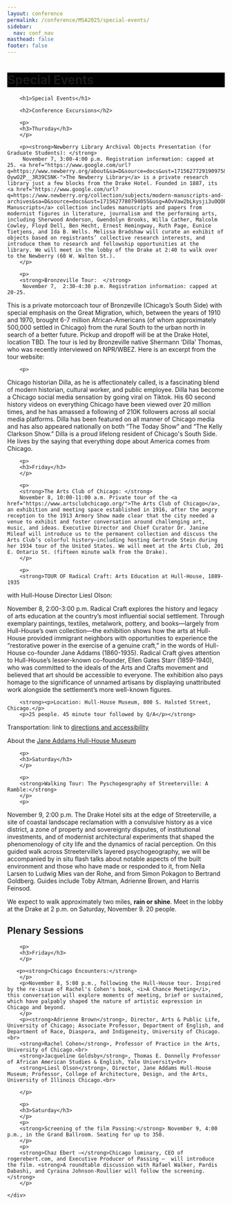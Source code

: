 ```yaml
---
layout: conference
permalink: /conference/MSA2025/special-events/
sidebar:
  nav: conf_nav
masthead: false
footer: false
---
```


<div class="page__hero--overlay"
style="background-color: #000; background-image: linear-gradient(rgba(0, 0, 0, 0.5), rgba(0, 0, 0, 0.5)), url(assets/krasner_celebration.jpeg);">
	<div class="wrapper">
	  <h1 id="page-title" class="page__title" itemprop="headline">       
		  Special Events       
	  </h1> 
	</div>
</div>

<body>
    <div class="post">
        
        <h1>Special Events</h1>
		
		<h2>Conference Excursions</h2>
        
        <p>
		<h3>Thursday</h3>
		</p>
		
		<p><strong>Newberry Library Archival Objects Presentation (for Graduate Students): </strong>
		 November 7, 3:00-4:00 p.m. Registration information: capped at 25. <a href="https://www.google.com/url?q=https://www.newberry.org/about&sa=D&source=docs&ust=1715627729190975&usg=AOvVaw1bn3-OywO2P__3R39CSNK-">The Newberry Library</a> is a private research library just a few blocks from the Drake Hotel. Founded in 1887, its <a href="https://www.google.com/url?q=https://www.newberry.org/collection/subjects/modern-manuscripts-and-archives&sa=D&source=docs&ust=1715627780794055&usg=AOvVaw2bLkysji3uOQOPXS_fi2DZ">Modern Manuscripts</a> collection includes manuscripts and papers from modernist figures in literature, journalism and the performing arts, including Sherwood Anderson, Gwendolyn Brooks, Willa Cather, Malcolm Cowley, Floyd Dell, Ben Hecht, Ernest Hemingway, Ruth Page, Eunice Tietjens, and Ida B. Wells. Melissa Bradshaw will curate an exhibit of objects based on registrants’ collective research interests, and introduce them to research and fellowship opportunities at the library. We will meet in the lobby of the Drake at 2:40 to walk over to the Newberry (60 W. Walton St.).
		</p>
		
        <p>
		<strong>Bronzeville Tour:  </strong>
		 November 7,  2:30-4:30 p.m. Registration information: capped at 20-25.
This is a private motorcoach tour of Bronzeville (Chicago’s South Side) with special emphasis on the Great Migration, which, between the years of 1910 and 1970, brought 6-7 million African-Americans (of whom approximately 500,000 settled in Chicago) from the rural South to the urban north in search of a better future. Pickup and dropoff will be at the Drake Hotel, location TBD. The tour is led by Bronzeville native Shermann ‘Dilla’ Thomas, who was recently interviewed on NPR/WBEZ. Here is an excerpt from the tour website: 
		</p>
		
		<p>
Chicago historian Dilla, as he is affectionately called, is a fascinating blend of modern historian, cultural worker, and public employee. Dilla has become a Chicago social media sensation by going viral on Tiktok. His 60 second history videos on everything Chicago have been viewed over 20 million times, and he has amassed a following of 210K followers across all social media platforms. Dilla has been featured on all manner of Chicago media and has also appeared nationally on both “The Today Show” and “The Kelly Clarkson Show.” Dilla is a proud lifelong resident of Chicago's South Side. He lives by the saying that everything dope about America comes from Chicago.
		</p>
      
        <p>
		<h3>Friday</h3>
		</p>

		<p>
		<strong>The Arts Club of Chicago: </strong>
		November 8, 10:00-11:00 a.m. Private tour of the <a href="https://www.artsclubchicago.org/">The Arts Club of Chicago</a>, an exhibition and meeting space established in 1916, after the angry reception to the 1913 Armory Show made clear that the city needed a venue to exhibit and foster conversation around challenging art, music, and ideas. Executive Director and Chief Curator Dr. Janine Mileaf will introduce us to the permanent collection and discuss the Arts Club’s colorful history–including hosting Gertrude Stein during her 1934 tour of the United States. We will meet at the Arts Club, 201 E. Ontario St. (fifteen minute walk from the Drake).
		</p>
		
		<p>
		<strong>TOUR OF Radical Craft: Arts Education at Hull-House, 1889-1935
 with Hull-House Director Liesl Olson:</strong>
		</p>
		<p>
		November 8, 2:00-3:00 p.m. Radical Craft explores the history and legacy of arts education at the country’s most influential social settlement. Through exemplary paintings, textiles, metalwork, pottery, and books—largely from Hull-House’s own collection—the exhibition shows how the arts at Hull-House provided immigrant neighbors with opportunities to experience the “restorative power in the exercise of a genuine craft,” in the words of Hull-House co-founder Jane Addams (1860-1935). Radical Craft gives attention to Hull-House’s lesser-known co-founder, Ellen Gates Starr (1859-1940), who was committed to the ideals of the Arts and Crafts movement and believed that art should be accessible to everyone. The exhibition also pays homage to the significance of unnamed artisans by displaying unattributed work alongside the settlement’s more well-known figures.
		</p>
		
		<strong><p>Location: Hull-House Museum, 800 S. Halsted Street, Chicago.</p>
		<p>25 people. 45 minute tour followed by Q/A</p></strong>
Transportation: link to <a href="https://www.hullhousemuseum.org/directions-parking-accessibility">directions and accessibility</a>
		</p>
		<p>
		About the <a href="https://www.hullhousemuseum.org/">Jane Addams Hull-House Museum</a>
		</p>	
		
		<p>
		<h3>Saturday</h3>
		</p>
		
        <p>
		<strong>Walking Tour: The Pyschogeography of Streeterville: A Ramble:</strong>
		</p>
		<p>
November 9, 2:00 p.m. The Drake Hotel sits at the edge of Streeterville, a site of coastal landscape reclamation with a convulsive history as a vice district, a zone of property and sovereignty disputes, of institutional investments, and of modernist architectural experiments that shaped the phenomenology of city life and the dynamics of racial perception. On this guided walk across Streeterville’s layered psychogeography, we will be accompanied by in situ flash talks about notable aspects of the built environment and those who have made or responded to it, from Nella Larsen to Ludwig Mies van der Rohe, and from Simon Pokagon to Bertrand Goldberg. Guides include Toby Altman, Adrienne Brown, and Harris Feinsod. 
		</p>
		<p>
We expect to walk approximately two miles, <strong>rain or shine</strong>. Meet in the lobby at the Drake at 2 p.m. on Saturday, November 9. 20 people.
		</p>
		

<h2>Plenary Sessions</h2>
        
        <p>
		<h3>Friday</h3>
		</p>
       
	   <p><strong>Chicago Encounters:</strong>
		</p>
		<p>November 8, 5:00 p.m., following the Hull-House tour. Inspired by the re-issue of Rachel's Cohen's book, <i>A Chance Meeting</i>, this conversation will explore moments of meeting, brief or sustained, which have palpably shaped the nature of artistic expression in Chicago and beyond.
		</p>
		<p><strong>Adrienne Brown</strong>, Director, Arts & Public Life, University of Chicago; Associate Professor, Department of English, and Department of Race, Diaspora, and Indigeneity, University of Chicago.<br>
		<strong>Rachel Cohen</strong>, Professor of Practice in the Arts, University of Chicago.<br> 
		<strong>Jacqueline Goldsby</strong>, Thomas E. Donnelly Professor of African American Studies & English, Yale University<br>
		<strong>Liesl Olson</strong>, Director, Jane Addams Hull-House Museum; Professor, College of Architecture, Design, and the Arts, University of Illinois Chicago.<br> 

		</p>	
	
        <p>
		<h3>Saturday</h3>
		</p>
		<p>
		<strong>Screening of the film Passing:</strong> November 9, 4:00 p.m., in the Grand Ballroom. Seating for up to 350.
		</p>
		<p>
		<strong>Chaz Ebert –</strong>Chicago luminary, CEO of rogerebert.com, and Executive Producer of Passing –  will introduce the film. <strong>A roundtable discussion with Rafael Walker, Pardis Dabashi, and Cyraina Johnson-Roullier will follow the screening. </strong>
		</p>





<!--		
        <p>The Modernist Studies Association and the Chicago conference’s
Local Organizing Committee are pleased to offer the following special events
and activities.  You will have the opportunity to sign up for these online
during the early registration process (before September 15).  Please note that
spaces in these limited-capacity events will be reserved on a first-come
first-served basis and are likely to fill quickly, so we encourage everyone to
register and sign up as early as possible.</p>
        
        <p></p>
        
        <p></p>
        
        <h2>Graduate Student Meet-Up</h2>
        
        <p></p>
        
        <p>5 PM &#8211; 7 PM, Thursday, November 4, 2021| Club International</p>
        
        <p></p>
        
        <p>Organized by Annie Strausa of the University of Bristol,
this convivial cocktail hour in the Drake’s storied Club International room
welcomes graduate students attending the conference. This will be a great
chance to network and meet fellow modernist studies scholars from around the
world.  Students who sign up for the event will receive a free drink ticket for
the event’s cash bar. Capacity 150.</p>
        
        <p></p>
        
        <p></p>
        
        <h2>Guided Tour of the Newberry Library’s <i>Chicago Avant-Garde:
            Five Women</i> Exhibition with Curator and Newberry Director of Chicago
            Studies, Liesl Olson</h2>
        
        <p></p>
        
        <p>Dates and times: will be released with final program</p>
        
        <p></p>
        
        <p><i>Chicago Avant Garde</i> tells the story of five women who
took radical risks in their lives and in their art: artist Gertrude
Abercrombie, poet Gwendolyn Brooks, choreographers Katherine Dunham and Ruth
Page, and dealer-curator Katharine Kuh. Inspired and challenged by Chicago,
they helped transform the city into a hub of avant-garde experimentation. 
Exhibit curator Liesl Olson will lead participants through this groundbreaking
exhibit at the Newberry Library (less than 10 minutes walking distance from the
Drake). Capacity 60.</p>
        
        <p></p>
        
        <p></p>
        
        <h2>Modernism at the Art Institute of Chicago: From Manet to Miró*</h2>
        
        <p></p>
        
        <p>Dates and times: soon will be released with final program</p>
        
        <p></p>
        
        <p>Art historians Todd Cronan (Emory University) and Charles
Palermo (College of William &amp; Mary) will guide participants through a close
inspection of six major modernist works from the Art Institute’s permanent collection. The museum is located a mile and a half south of the
Drake, on Michigan Avenue between Chicago’s famous Millennium and Grant parks.
Tour groups will be kept small to allow opportunity for discussion. Capacity
20. *Please note that there is a $15 fee for this event, to be paid in advance
with registration.</p>
        
        <p></p>
        
        <h2>Guided Tour of the American Writers Museum*</h2>
        
        <p></p>
        
        <p>Dates and times: soon will be released with final program</p>
        
        <p></p>
        
        <p>Tours will offer a special focus on native and immigrant writers. The AWM,
which opened its doors to the public only recently in 2017, is located on
Michigan Avenue at Lake Street, one mile south of the Drake Hotel and just a
block from Millennium Park.  Dates and times will be announced in October. Capacity 30.</p>
        
        <p>*Please note that there is a $10 fee for this event, to be
paid in advance with registration. </p>
        
        <p></p>
        
        <p></p>
        
        <h2>Matinee Screening of <i>Passing</i></h2>
        
        <p>CANCELLED due to unavailability of Netflix release in time for the conference and prohibitive AV costs</p>
        
        <p></p>
        
        <p></p>
        
        <h2>MSA and BAMS Student Reading Group</h2>
        
        <p></p>
        
        <p>3 PM &#8211; 5 PM Thursday, November 4, 2021 | Club International</p>
        
        <p></p>
        
        <p>Annie Strausa (University of Bristol) will facilitate this
joint student reading group for the Modernist Studies Association and British
Association of Modernist Studies. New members of both organizations are
welcome.  Texts to be announced.  Capacity 20.  </p>
        
        <p></p>
 -->       
        
    </div>


</body>